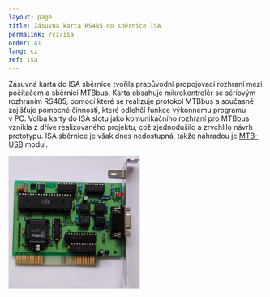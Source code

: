 ```yaml
---
layout: page
title: Zásuvná karta RS485 do sběrnice ISA
permalink: /cz/isa
order: 41
lang: cz
ref: isa
---
```


Zásuvná karta do ISA sběrnice tvořila prapůvodní propojovací rozhraní mezi
počítačem a sběrnicí MTBbus. Karta obsahuje mikrokontrolér se sériovým
rozhraním RS485, pomocí které se realizuje protokol MTBbus a současně zajišťuje
pomocné činnosti, které odlehčí funkce výkonnému programu v PC. Volba karty do
ISA slotu jako komunikačního rozhraní pro MTBbus vznikla z dříve realizovaného
projektu, což zjednodušilo a zrychlilo návrh prototypu. ISA sběrnice je však
dnes nedostupná, takže náhradou je [MTB-USB](/usb) modul.

![Karta do sběrnice PC-ISA s komunikací RS485](/assets/img/mtbisa_foto.jpg)
